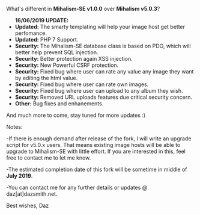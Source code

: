 What's different in <strong>Mihalism-SE v1.0.0</strong> over <strong>Mihalism v5.0.3</strong>?

<ul>
    <strong>16/06/2019 UPDATE:</strong>
    <li><strong>Updated:</strong> The smarty templating will help your image host get better perfomance.</li>
	<li><strong>Updated:</strong> PHP 7 Support.</li>
	<li><strong>Security:</strong> The Mihalism-SE database class is based on PDO, which will better help prevent SQL injection.</li>
	<li><strong>Security:</strong> Better protection again XSS injection.</li>
	<li><strong>Security:</strong> New Powerful CSRF protection.</li>
	<li><strong>Security:</strong> Fixed bug where user can rate any value any image they want by editing the html value.</li>
    <li><strong>Security:</strong> Fixed bug where user can rate own images.</li>
	<li><strong>Security:</strong> Fixed bug where user can upload to any album they wish.</li>
	<li><strong>Security:</strong> Removed URL uploads features due critical security concern.</li>
	<li><strong>Other:</strong> Bug fixes and enhanements.</li>
</ul>

And much more to come, stay tuned for more updates :)

Notes:

-If there is enough demand after release of the fork, I will write an upgrade script for v5.0.x users. That means existing image hosts will be able to upgrade to Mihalism-SE with little effort. If you are interested in this, feel free to contact me to let me know.

-The estimated completion date of this fork will be sometime in middle of <strong>July 2019</strong>.

-You can contact me for any further details or updates @ daz[at]dazsmith.net.

Best wishes,
Daz

